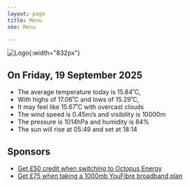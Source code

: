 ```yaml
---
layout: page
title: Menu
seo: Menu

---
```


![Logo](/images/logo.jpg){:width="832px"}

<!-- weather_marker starts -->
## On Friday, 19 September 2025

- The average temperature today is 15.84˚C,
- With highs of 17.06˚C and lows of 15.29˚C,
- It may feel like 15.67˚C with overcast clouds
- The wind speed is 0.45m/s and visibility is 10000m
- The pressure is 1014hPa and humidity is 84%
- The sun will rise at 05:49 and set at 18:14

<!-- weather_marker ends -->

## Sponsors

- [Get £50 credit when switching to Octopus Energy](https://bit.ly/3oD1nnS)
- [Get £75 when taking a 1000mb YouFibre broadband plan](https://aklam.io/91zWhU?)
